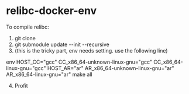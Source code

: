# relibc-docker-env

To compile relibc:
1. git clone <repo>
2. git submodule update --init --recursive
3. (this is the tricky part, env needs setting. use the following line)
 
env HOST_CC="gcc" CC_x86_64-unknown-linux-gnu="gcc" CC_x86_64-linux-gnu="gcc" HOST_AR="ar" AR_x86_64-unknown-linux-gnu="ar" AR_x86_64-linux-gnu="ar" make all

4. Profit
